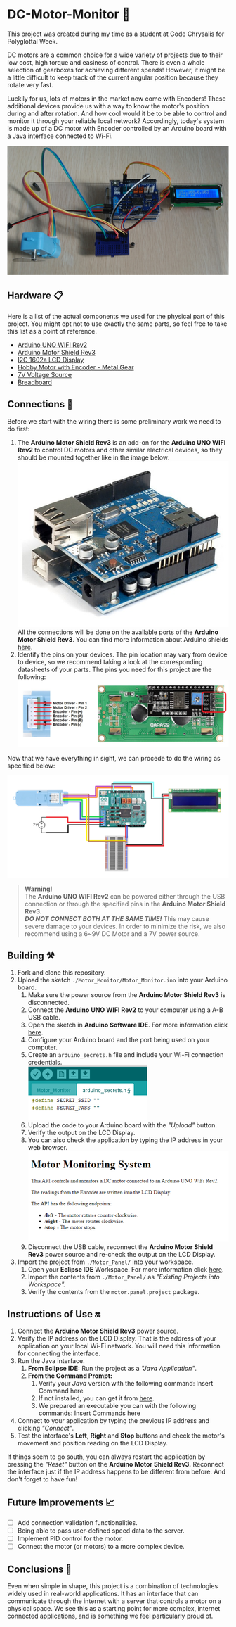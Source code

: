 # DC-Motor-Monitor 💽

This project was created during my time as a student at Code Chrysalis for Polyglottal Week.

DC motors are a common choice for a wide variety of projects due to their low cost, high torque and easiness of control. There is even a whole selection of gearboxes for achieving different speeds! However, it might be a little difficult to keep track of the current angular position because they rotate very fast. 

Luckily for us, lots of motors in the market now come with Encoders! These additional devices provide us with a way to know the motor's position during and after rotation. And how cool would it be to be able to control and monitor it through your reliable local network? Accordingly, today's system is made up of a DC motor with Encoder controlled by an Arduino board with a Java interface connected to Wi-Fi.

![Project Preview](./img/project-preview.jpg)

## Hardware 📋

Here is a list of the actual components we used for the physical part of this project. You might opt not to use exactly the same parts, so feel free to take this list as a point of reference.

- [Arduino UNO WIFI Rev2](https://store-usa.arduino.cc/collections/boards/products/arduino-uno-wifi-rev2)
- [Arduino Motor Shield Rev3](https://store-usa.arduino.cc/products/arduino-motor-shield-rev3)
- [I2C 1602a LCD Display](https://www.amazon.co.jp/-/en/SunFounder-Serial-Module-Display-Arduino/dp/B08X21LKP2)
- [Hobby Motor with Encoder - Metal Gear](https://www.sparkfun.com/products/16413)
- [7V Voltage Source](https://www.amazon.co.jp/gp/product/B0798JTWTD)
- [Breadboard](https://www.amazon.co.jp/gp/product/B06ZZSB77C/)

## Connections 🔗

Before we start with the wiring there is some preliminary work we need to do first:

1. The **Arduino Motor Shield Rev3** is an add-on for the **Arduino UNO WIFI Rev2** to control DC motors and other similar electrical devices, so they should be mounted together like in the image below:
![Arduino and Shield](./img/shield-connection-example.jpg)<br>
All the connections will be done on the available ports of the **Arduino Motor Shield Rev3**. You can find more information about Arduino shields [here](https://www.dummies.com/computers/arduino/an-overview-of-arduino-shields/).
2. Identify the pins on your devices. The pin location may vary from device to device, so we recommend taking a look at the corresponding datasheets of your parts. The pins you need for this project are the following:
![Devices Pin Layout](./img/devices-pin-layout.png)<br>

Now that we have everything in sight, we can procede to do the wiring as specified below:

![Connection Diagram](./img/connection-diagram.png)<br>

> **Warning!**<br>
The **Arduino UNO WIFI Rev2** can be powered either through the USB connection or through the specified pins in the **Arduino Motor Shield Rev3.<br>
*DO NOT CONNECT BOTH AT THE SAME TIME!*** This may cause severe damage to your devices. In order to minimize the risk, we also recommend using a 6~9V DC Motor and a 7V power source.
> 

## Building ⚒️

1. Fork and clone this repository.
2. Upload the sketch `./Motor_Monitor/Motor_Monitor.ino` into your Arduino board.
    1. Make sure the power source from the **Arduino Motor Shield Rev3** is disconnected.
    2. Connect the **Arduino UNO WIFI Rev2** to your computer using a A-B USB cable.
    3. Open the sketch in **Arduino Software IDE**. For more information click [here](https://www.arduino.cc/en/Guide).
    4. Configure your Arduino board and the port being used on your computer.
    5. Create an `arduino_secrets.h` file and include your Wi-Fi connection credentials.<br>
    ![Arduino Secrets](./img/arduino-secrets.png)<br>
    6. Upload the code to your Arduino board with the *"Upload"* button.
    7. Verify the output on the LCD Display.
    8. You can also check the application by typing the IP address in your web browser.<br>
    ![Monitor API](./img/motor-monitor-api.png)<br>
    9. Disconnect the USB cable, reconnect the **Arduino Motor Shield Rev3** power source and re-check the output on the LCD Display.
3. Import the project from `./Motor_Panel/` into your workspace.
    1. Open your **Eclipse IDE** Workspace. For more information click [here](https://www.eclipse.org/getting_started/).
    2. Import the contents from `./Motor_Panel/` as *"Existing Projects into Workspace".*
    3. Verify the contents from the `motor.panel.project` package.

## Instructions of Use 🔛

1. Connect the **Arduino Motor Shield Rev3** power source.
2. Verify the IP address on the LCD Display. That is the address of your application on your local Wi-Fi network. You will need this information for connecting the interface.
3. Run the Java interface.
    1. **From Eclipse IDE:** Run the project as a *"Java Application"*.
    2. **From the Command Prompt:**
        1. Verify your *Java* version with the following command:
        Insert Command here
        2. If not installed, you can get it from [here](https://www.oracle.com/java/technologies/downloads/).
        3. We prepared an executable you can with the following commands:
        Insert Commands here
4. Connect to your application by typing the previous IP address and clicking *"Connect"*.
5. Test the interface's **Left**, **Right** and **Stop** buttons and check the motor's movement and position reading on the LCD Display.

If things seem to go south, you can always restart the application by pressing the *"Reset"* button on the **Arduino Motor Shield Rev3.** Reconnect the interface just if the IP address happens to be different from before. And don't forget to have fun!

## Future Improvements 📈

- [ ]  Add connection validation functionalities.
- [ ]  Being able to pass user-defined speed data to the server.
- [ ]  Implement PID control for the motor.
- [ ]  Connect the motor (or motors) to a more complex device.

## Conclusions 📕

Even when simple in shape, this project is a combination of technologies widely used in real-world applications. It has an interface that can communicate through the internet with a server that controls a motor on a physical space. We see this as a starting point for more complex, internet connected applications, and is something we feel particularly proud of.